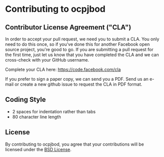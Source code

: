 # Contributing to ocpjbod

## Contributor License Agreement ("CLA")

In order to accept your pull request, we need you to submit a CLA. You
only need to do this once, so if you've done this for another Facebook
open source project, you're good to go. If you are submitting a pull
request for the first time, just let us know that you have completed
the CLA and we can cross-check with your GitHub username.

Complete your CLA here: <https://code.facebook.com/cla>

If you prefer to sign a paper copy, we can send you a PDF.  Send us an
e-mail or create a new github issue to request the CLA in PDF format.

## Coding Style
* 2 spaces for indentation rather than tabs
* 80 character line length

## License
By contributing to ocpjbod, you agree that your contributions will be
licensed under the [BSD License](LICENSE).
